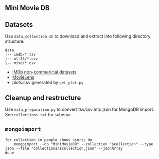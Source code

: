 ## Mini Movie DB


## Datasets

Use `data_collection.sh` to download and extract into following directory structure.

```
data
|-- imdb/*.tsv
|-- ml-25/*.csv
\-- misc/*.csv
```

* [IMDb non-commericial datasets](https://developer.imdb.com/non-commercial-datasets/)
* [MovieLens](https://grouplens.org/datasets/movielens/25m/)
* plots.csv generated by `get_plot.py`


## Cleanup and restructure

Use `data_preparation.py` to convert tsv/csv into json for MongoDB import. See `collections.txt` for schema.


## `mongoimport`

```
for collection in people shows users; do
    mongoimport --db "MiniMovieDB" --collection "$collection" --type json --file "collections/$collection.json" --jsonArray
done
```
